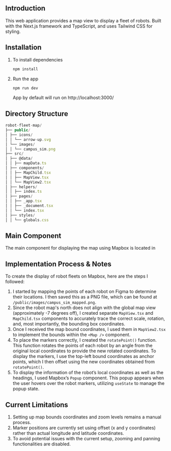 ## Introduction

This web application provides a map view to display a fleet of robots. Built with the Next.js framework and TypeScript, and uses Tailwind CSS for styling.

## Installation

1. To install dependencies

   ```jsx
   npm install
   ```

2. Run the app

   ```jsx
   npm run dev
   ```

   App by default will run on http://localhost:3000/

## Directory Structure

```jsx
robot-fleet-map/
├── public/
│ ├── icons/
│ │ └── arrow-up.svg
│ └── images/
│ │ └── campus_sim.png
├── src/
│ ├── @data/
│ │ ├── mapData.ts
│ ├── components/
│ │ ├── MapChild.tsx
│ │ ├── MapView.tsx
│ │ └── MapView2.tsx
│ ├── helpers/
│ │ ├── index.ts
│ ├── pages/
│ │ ├── _app.tsx
│ │ ├── _document.tsx
│ │ └── index.tsx
│ ├── styles/
│ │ └── globals.css
```

## Main Component

The main component for displaying the map using Mapbox is located in

## Implementation Process & Notes

To create the display of robot fleets on Mapbox, here are the steps I followed:

1. I started by mapping the points of each robot on Figma to determine their locations. I then saved this as a PNG file, which can be found at `/public/images/campus_sim_mapped.png`.
2. Since the robot map's north does not align with the global map view (approximately -7 degrees off), I created separate `MapView.tsx` and `MapChild.tsx` components to accurately trace the correct scale, rotation, and, most importantly, the bounding box coordinates.
3. Once I received the map bound coordinates, I used them in `MapView2.tsx` to implement the bounds within the `<Map />` component.
4. To place the markers correctly, I created the `rotatePoint()` function. This function rotates the points of each robot by an angle from the original local coordinates to provide the new rotated coordinates. To display the markers, I use the top-left bound coordinates as anchor points, which I then offset using the new coordinates obtained from `rotatePoint()`.
5. To display the information of the robot’s local coordinates as well as the headings, I used Mapbox’s `Popup` component. This popup appears when the user hovers over the robot markers, utilizing `useState` to manage the popup state.

## Current Limitations

1. Setting up map bounds coordinates and zoom levels remains a manual process.
2. Marker positions are currently set using offset (x and y coordinates) rather than actual longitude and latitude coordinates.
3. To avoid potential issues with the current setup, zooming and panning functionalities are disabled.
